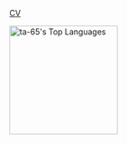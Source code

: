 [CV](https://sirt1.wordpress.com/resume-curriculum-vitae/)

<a href="https://github.com/ta-65/github-readme-stats"><img alt="ta-65's Top Languages" src="https://denvercoder1-github-readme-stats.vercel.app/api/top-langs/?username=ta-65&langs_count=8&layout=compact&theme=react&hide_border=true&bg_color=1F222E&title_color=F85D7F&icon_color=F8D866" height="192px"/></a>
